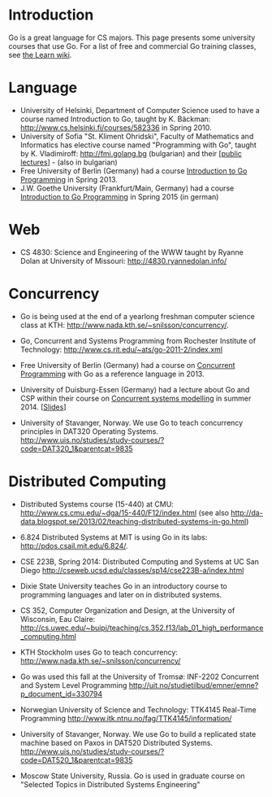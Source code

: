 # Introduction

Go is a great language for CS majors. This page presents some university courses that use Go. For a list of free and commercial Go training classes, see [the Learn wiki](Learn).

# Language

  * University of Helsinki, Department of Computer Science used to have a course named Introduction to Go, taught by K. Bäckman: http://www.cs.helsinki.fi/courses/582336 in Spring 2010.
  * University of Sofia "St. Kliment Ohridski", Faculty of Mathematics and Informatics has elective course named "Programming with Go", taught by K. Vladimiroff: http://fmi.golang.bg (bulgarian) and their [[public lectures](https://github.com/fmi/go-lectures)] - (also in bulgarian)
  * Free University of Berlin (Germany) had a course [Introduction to Go Programming](http://w3.inf.fu-berlin.de/lehre/WS12/go/) in Spring 2013.
  * J.W. Goethe University (Frankfurt/Main, Germany) had a course [Introduction to Go Programming](http://www.sepl.informatik.uni-frankfurt.de/2014-ws/b-ps2/index.de.html) in Spring 2015 (in german)

# Web

  * CS 4830: Science and Engineering of the WWW taught by Ryanne Dolan at University of Missouri: http://4830.ryannedolan.info/


# Concurrency

  * Go is being used at the end of a yearlong freshman computer science class at KTH: http://www.nada.kth.se/~snilsson/concurrency/.

  * Go, Concurrent and Systems Programming from Rochester Institute of Technology: http://www.cs.rit.edu/~ats/go-2011-2/index.xml

  * Free University of Berlin (Germany) had a course on [Concurrent Programming](http://w3.inf.fu-berlin.de/lehre/SS13/alp4/) with Go as a reference language in 2013.

  * University of Duisburg-Essen (Germany) had a lecture about Go and CSP within their course on [Concurrent systems modelling](http://www.ti.inf.uni-due.de/teaching/ss2014/mod_ns/) in summer 2014. [[Slides](http://www.ti.inf.uni-due.de/fileadmin/public/teaching/mod_ns/folien/SS2014/google-go-2x2.pdf)]

  * University of Stavanger, Norway. We use Go to teach concurrency principles in DAT320 Operating Systems. http://www.uis.no/studies/study-courses/?code=DAT320_1&parentcat=9835

# Distributed Computing

  * Distributed Systems course (15-440) at CMU: http://www.cs.cmu.edu/~dga/15-440/F12/index.html (see also http://da-data.blogspot.se/2013/02/teaching-distributed-systems-in-go.html)

  * 6.824 Distributed Systems at MIT is using Go in its labs: http://pdos.csail.mit.edu/6.824/.

  * CSE 223B, Spring 2014: Distributed Computing and Systems at UC San Diego http://cseweb.ucsd.edu/classes/sp14/cse223B-a/index.html

  * Dixie State University teaches Go in an introductory course to programming languages and later on in distributed systems.

  * CS 352, Computer Organization and Design, at the University of Wisconsin, Eau Claire: http://cs.uwec.edu/~buipj/teaching/cs.352.f13/lab_01_high_performance_computing.html

  * KTH Stockholm uses Go to teach concurrency: http://www.nada.kth.se/~snilsson/concurrency/

  * Go was used this fall at the University of Tromsø: INF-2202 Concurrent and System Level Programming http://uit.no/studietilbud/emner/emne?p_document_id=330794

  * Norwegian University of Science and Technology: TTK4145 Real-Time Programming http://www.itk.ntnu.no/fag/TTK4145/information/

  * University of Stavanger, Norway. We use Go to build a replicated state machine based on Paxos in DAT520 Distributed Systems. http://www.uis.no/studies/study-courses/?code=DAT520_1&parentcat=9835

  * Moscow State University, Russia. Go is used in graduate course on "Selected Topics in Distributed Systems Engineering"